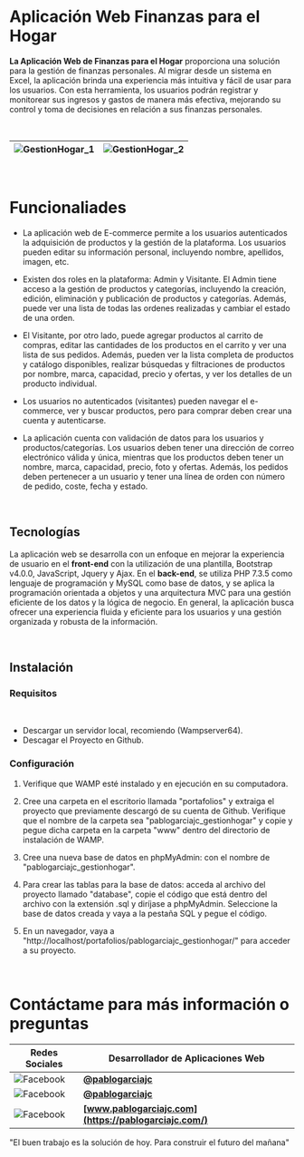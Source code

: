 
# Aplicación Web Finanzas para el Hogar

**La Aplicación Web de Finanzas para el Hogar** proporciona una solución para la gestión de finanzas personales. Al migrar desde un sistema en Excel, la aplicación brinda una experiencia más intuitiva y fácil de usar para los usuarios. Con esta herramienta, los usuarios podrán registrar y monitorear sus ingresos y gastos de manera más efectiva, mejorando su control y toma de decisiones en relación a sus finanzas personales.

</br>

| ![GestionHogar_1](https://pablogarciajc.com/wp-content/uploads/2022/09/GestionHogar_1.png) | ![GestionHogar_2](https://pablogarciajc.com/wp-content/uploads/2022/09/GestionHogar_2.png)|
|-----------|-----------|

</br>

# Funcionaliades

* La aplicación web de E-commerce permite a los usuarios autenticados la adquisición de productos y la gestión de la plataforma. Los usuarios pueden editar su información personal, incluyendo nombre, apellidos, imagen, etc.

* Existen dos roles en la plataforma: Admin y Visitante. El Admin tiene acceso a la gestión de productos y categorías, incluyendo la creación, edición, eliminación y publicación de productos y categorías. Además, puede ver una lista de todas las ordenes realizadas y cambiar el estado de una orden.

* El Visitante, por otro lado, puede agregar productos al carrito de compras, editar las cantidades de los productos en el carrito y ver una lista de sus pedidos. Además, pueden ver la lista completa de productos y catálogo disponibles, realizar búsquedas y filtraciones de productos por nombre, marca, capacidad, precio y ofertas, y ver los detalles de un producto individual.

* Los usuarios no autenticados (visitantes) pueden navegar el e-commerce, ver y buscar productos, pero para comprar deben crear una cuenta y autenticarse.

* La aplicación cuenta con validación de datos para los usuarios y productos/categorías. Los usuarios deben tener una dirección de correo electrónico válida y única, mientras que los productos deben tener un nombre, marca, capacidad, precio, foto y ofertas. Además, los pedidos deben pertenecer a un usuario y tener una línea de orden con número de pedido, coste, fecha y estado.

</br>

## Tecnologías

La aplicación web se desarrolla con un enfoque en mejorar la experiencia de usuario en el **front-end** con la utilización de una plantilla, Bootstrap v4.0.0, JavaScript, Jquery y Ajax. En el **back-end**, se utiliza PHP 7.3.5 como lenguaje de programación y MySQL como base de datos, y se aplica la programación orientada a objetos y una arquitectura MVC para una gestión eficiente de los datos y la lógica de negocio. En general, la aplicación busca ofrecer una experiencia fluida y eficiente para los usuarios y una gestión organizada y robusta de la información.

</br>

## Instalación

### Requisitos

</br>

* Descargar un servidor local, recomiendo (Wampserver64).
* Descagar el Proyecto en Github.

### Configuración

1. Verifique que WAMP esté instalado y en ejecución en su computadora.

2. Cree una carpeta en el escritorio llamada "portafolios" y extraiga el proyecto que previamente descargó de su cuenta de Github. Verifique que el nombre de la carpeta sea "pablogarciajc_gestionhogar" y copie y pegue dicha carpeta en la carpeta "www" dentro del directorio de instalación de WAMP.

3. Cree una nueva base de datos en phpMyAdmin: con el nombre de "pablogarciajc_gestionhogar".

4. Para crear las tablas para la base de datos: acceda al archivo del proyecto llamado "database", copie el código que está dentro del archivo con la extensión .sql y diríjase a phpMyAdmin. Seleccione la base de datos creada y vaya a la pestaña SQL y pegue el código.

5. En un navegador, vaya a "http://localhost/portafolios/pablogarciajc_gestionhogar/" para acceder a su proyecto.

</br>

# Contáctame para más información o preguntas

| Redes Sociales  | Desarrollador de Aplicaciones Web |
| ------------- | ------------- |
| ![Facebook](https://pablogarciajc.com/wp-content/uploads/2023/02/facebook.png)   | **[@pablogarciajc](https://www.facebook.com/PabloGarciaJC)** |
| ![Facebook](https://pablogarciajc.com/wp-content/uploads/2023/02/linkedin.png)  | **[@pablogarciajc](https://www.linkedin.com/in/pablogarciajc/)**  |
| ![Facebook](https://pablogarciajc.com/wp-content/uploads/2023/02/web-icono.png)   | **[www.pablogarciajc.com](https://pablogarciajc.com/)**  |

"El buen trabajo es la solución de hoy.
Para construir el futuro del mañana"



